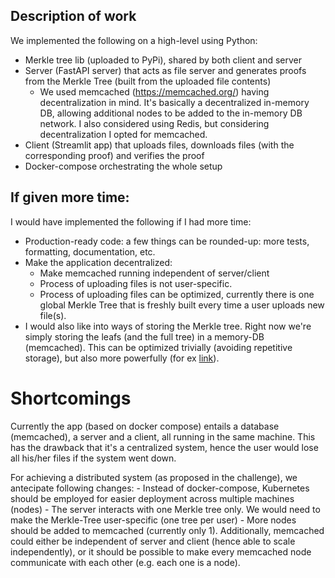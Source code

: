 ## Description of work

We implemented the following on a high-level using Python:
- Merkle tree lib (uploaded to PyPi), shared by both client and server
- Server (FastAPI server) that acts as file server and generates proofs from the Merkle Tree (built from the uploaded file contents)
    - We used memcached (https://memcached.org/) having decentralization in mind. It's basically a decentralized in-memory DB, allowing additional nodes to be added to the in-memory DB network. I also considered using Redis, but considering decentralization I opted for memcached.
- Client (Streamlit app) that uploads files, downloads files (with the corresponding proof) and verifies the proof
- Docker-compose orchestrating the whole setup

## If given more time:

I would have implemented the following if I had more time:

- Production-ready code: a few things can be rounded-up: more tests, formatting, documentation, etc.
- Make the application decentralized:
  - Make memcached running independent of server/client
  - Process of uploading files is not user-specific.
  - Process of uploading files can be optimized, currently there is one global Merkle Tree that is freshly built every time a user uploads new file(s).
- I would also like into ways of storing the Merkle tree. Right now we're simply storing the leafs (and the full tree) in a memory-DB (memcached). This can be optimized trivially (avoiding repetitive storage), but also more powerfully (for ex [link](https://ethresear.ch/t/optimizing-sparse-merkle-trees/3751/5)).


# Shortcomings

Currently the app (based on docker compose) entails a database (memcached), a server and a client, all running in the same machine. This has the drawback that it's a centralized system, hence the user would lose all his/her files if the system went down.

 For achieving a distributed system (as proposed in the challenge), we antecipate following changes:
    - Instead of docker-compose, Kubernetes should be employed for easier deployment across multiple machines (nodes)
    - The server interacts with one Merkle tree only. We would need to make the Merkle-Tree user-specific (one tree per user)
    - More nodes should be added to memcached (currently only 1). Additionally, memcached could either be independent of server and client (hence able to scale independently), or it should be possible to make every memcached node communicate with each other (e.g. each one is a node).
